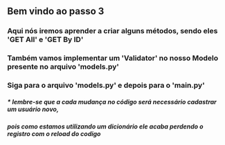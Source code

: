 ## Bem vindo ao passo 3

### Aqui nós iremos aprender a criar alguns métodos, sendo eles 'GET All' e 'GET By ID'

### Também vamos implementar um 'Validator' no nosso Modelo presente no arquivo 'models.py'

### Siga para o arquivo 'models.py' e depois para o 'main.py'

##### * lembre-se que a cada mudança no código será necessário cadastrar um usuário novo,
#####   pois como estamos utilizando um dicionário ele acaba perdendo o registro com o reload do codigo
